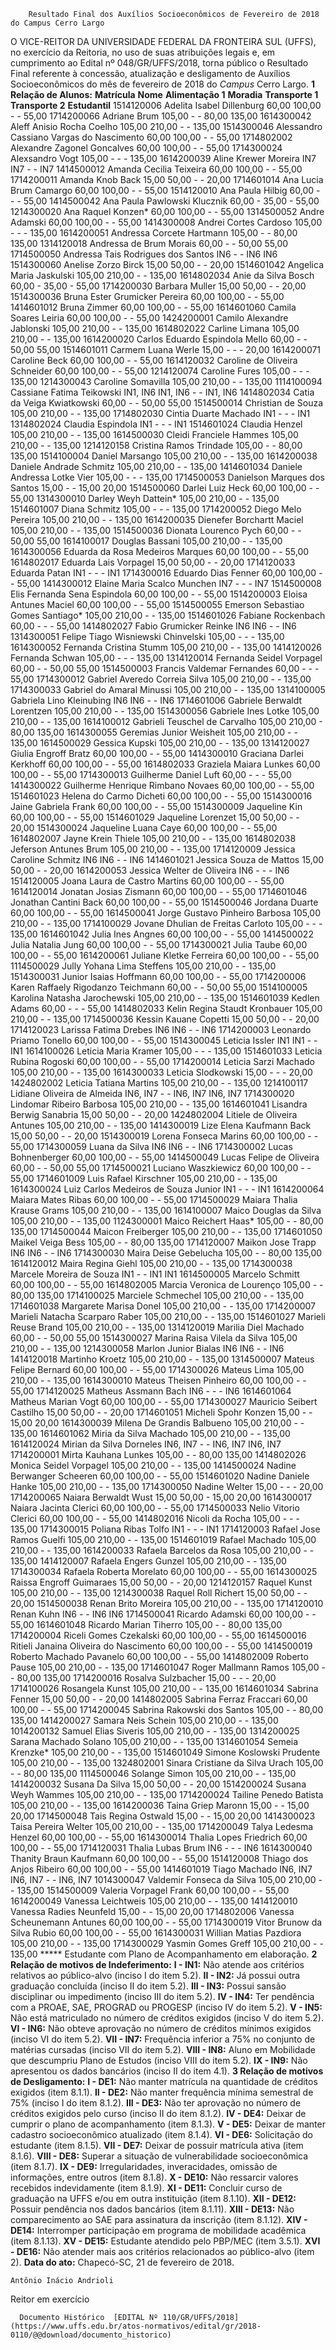         Resultado Final dos Auxílios Socioeconômicos de Fevereiro de 2018 do Campus Cerro Largo  

 O VICE-REITOR DA UNIVERSIDADE FEDERAL DA FRONTEIRA SUL (UFFS), no exercício da Reitoria, no uso de suas atribuições legais e, em cumprimento ao Edital nº 048/GR/UFFS/2018, torna público o Resultado Final referente à concessão, atualização e desligamento de Auxílios Socioeconômicos do mês de fevereiro de 2018 do *Campus* Cerro Largo.  **1 Relação de Alunos:**      **Matrícula**    **Nome**    **Alimentação 1**    **Moradia**    **Transporte 1**    **Transporte 2**    **Estudantil**      1514120006   Adelita Isabel Dillenburg   60,00   100,00   -   -   55,00     1714200066   Adriane Brum   105,00   -   -   80,00   135,00     1614300042   Aleff Anisio Rocha Coelho   105,00   210,00   -   -   135,00     1514300046   Alessandro Cassiano Vargas do Nascimento   60,00   100,00   -   -   55,00     1714802002   Alexandre Zagonel Goncalves   60,00   100,00   -   -   55,00     1714300024   Alexsandro Vogt   105,00   -   -   -   135,00     1614200039   Aline Krewer Moreira   IN7   IN7   -   -   IN7     1414500012   Amanda Cecilia Teixeira   60,00   100,00   -   -   55,00     1714200011   Amanda Knob Back   15,00   50,00   -   -   20,00     1714601014   Ana Lucia Brum Camargo   60,00   100,00   -   -   55,00     1514120010   Ana Paula Hilbig   60,00   -   -   -   55,00     1414500042   Ana Paula Pawlowski Klucznik   60,00   -   35,00   -   55,00     1214300020   Ana Raquel Konzen*   60,00   100,00   -   -   55,00     1314500052   Andre Adamski   60,00   100,00   -   -   55,00     1414300008   Andrei Cortes Cardoso   105,00   -   -   -   135,00     1614200051   Andressa Corcete Hartmann   105,00   -   -   80,00   135,00     1314120018   Andressa de Brum Morais   60,00   -   -   50,00   55,00     1714500050   Andressa Tais Rodrigues dos Santos   IN6   -   -   IN6   IN6     1514300060   Anelise Zorzo Birck   15,00   50,00   -   -   20,00     1514601042   Angelica Maria Jaskulski   105,00   210,00   -   -   135,00     1614802034   Anie da Silva Bosch   60,00   -   35,00   -   55,00     1714200030   Barbara Muller   15,00   50,00   -   -   20,00     1514300036   Bruna Ester Grumicker Pereira   60,00   100,00   -   -   55,00     1414601012   Bruna Zimmer   60,00   100,00   -   -   55,00     1614601060   Camila Soares Leiria   60,00   100,00   -   -   55,00     1424200001   Camilo Alexandre Jablonski   105,00   210,00   -   -   135,00     1614802022   Carline Limana   105,00   210,00   -   -   135,00     1614200020   Carlos Eduardo Espindola Mello   60,00   -   -   50,00   55,00     1514601011   Carmem Luana Werle   15,00   -   -   -   20,00     1614200071   Caroline Beck   60,00   100,00   -   -   55,00     1614120032   Caroline de Oliveira Schneider   60,00   100,00   -   -   55,00     1214120074   Caroline Fures   105,00   -   -   -   135,00     1214300043   Caroline Somavilla   105,00   210,00   -   -   135,00     1114100094   Cassiane Fatima Teikowski   IN1, IN6   IN1, IN6   -   -   IN1, IN6     1414802034   Catia da Veiga Kwiatkowski   60,00   -   -   50,00   55,00     1514500014   Christian de Souza   105,00   210,00   -   -   135,00     1714802030   Cintia Duarte Machado   IN1   -   -   -   IN1     1314802024   Claudia Espindola   IN1   -   -   -   IN1     1514601024   Claudia Henzel   105,00   210,00   -   -   135,00     1614500030   Cleidi Franciele Hammes   105,00   210,00   -   -   135,00     1214120158   Cristina Ramos Trindade   105,00   -   -   80,00   135,00     1514100004   Daniel Marsango   105,00   210,00   -   -   135,00     1614200038   Daniele Andrade Schmitz   105,00   210,00   -   -   135,00     1414601034   Daniele Andressa Lotke Vier   105,00   -   -   -   135,00     1714500053   Danielson Marques dos Santos   15,00   -   -   15,00   20,00     1514500060   Darlei Luiz Heck   60,00   100,00   -   -   55,00     1314300010   Darley Weyh Dattein*   105,00   210,00   -   -   135,00     1514601007   Diana Schmitz   105,00   -   -   -   135,00     1714200052   Diego Melo Pereira   105,00   210,00   -   -   135,00     1614200035   Dienefer Borchartt Maciel   105,00   210,00   -   -   135,00     1514500036   Dionata Lourenco Pych   60,00   -   -   50,00   55,00     1614100017   Douglas Bassani   105,00   210,00   -   -   135,00     1614300056   Eduarda da Rosa Medeiros Marques   60,00   100,00   -   -   55,00     1614802017   Eduarda Lais Vorpagel   15,00   50,00   -   -   20,00     1714120033   Eduarda Patan   IN1   -   -   -   IN1     1714300016   Eduardo Dias Fenner   60,00   100,00   -   -   55,00     1414300012   Elaine Maria Scalco Munchen   IN7   -   -   -   IN7     1514500008   Elis Fernanda Sena Espindola   60,00   100,00   -   -   55,00     1514200003   Eloisa Antunes Maciel   60,00   100,00   -   -   55,00     1514500055   Emerson Sebastiao Gomes Santiago*   105,00   210,00   -   -   135,00     1514601026   Fabiane Rockenbach   60,00   -   -   -   55,00     1414802027   Fabio Grumicker Reinke   IN6   IN6   -   -   IN6     1314300051   Felipe Tiago Wisniewski Chinvelski   105,00   -   -   -   135,00     1614300052   Fernanda Cristina Stumm   105,00   210,00   -   -   135,00     1414120026   Fernanda Schwan   105,00   -   -   -   135,00     1314120014   Fernanda Seidel Vorpagel   60,00   -   -   50,00   55,00     1514500003   Francis Valdemar Fernandes   60,00   -   -   -   55,00     1714300012   Gabriel Averedo Correia Silva   105,00   210,00   -   -   135,00     1714300033   Gabriel do Amaral Minussi   105,00   210,00   -   -   135,00     1314100005   Gabriela Lino Kleinubing   IN6   IN6   -   -   IN6     1714601006   Gabriele Berwaldt Lorentzen   105,00   210,00   -   -   135,00     1514300056   Gabriele Ines Lotke   105,00   210,00   -   -   135,00     1614100012   Gabrieli Teuschel de Carvalho   105,00   210,00   -   80,00   135,00     1614300055   Geremias Junior Weisheit   105,00   210,00   -   -   135,00     1614500029   Gessica Kupski   105,00   210,00   -   -   135,00     1314120027   Giulia Engroff Bratz   60,00   100,00   -   -   55,00     1414300010   Graciana Darlei Kerkhoff   60,00   100,00   -   -   55,00     1614802033   Graziela Maiara Lunkes   60,00   100,00   -   -   55,00     1714300013   Guilherme Daniel Luft   60,00   -   -   -   55,00     1414300022   Guilherme Henrique Rimbano Novaes   60,00   100,00   -   -   55,00     1514601023   Helena do Carmo Dicheti   60,00   100,00   -   -   55,00     1514300016   Jaine Gabriela Frank   60,00   100,00   -   -   55,00     1514300009   Jaqueline Kin   60,00   100,00   -   -   55,00     1514601029   Jaqueline Lorenzet   15,00   50,00   -   -   20,00     1514300024   Jaqueline Luana Caye   60,00   100,00   -   -   55,00     1614802007   Jayne Krein Thiele   105,00   210,00   -   -   135,00     1614802038   Jeferson Antunes Brum   105,00   210,00   -   -   135,00     1714120009   Jessica Caroline Schmitz   IN6   IN6   -   -   IN6     1414601021   Jessica Souza de Mattos   15,00   50,00   -   -   20,00     1614200053   Jessica Welter de Oliveira   IN6   -   -   -   IN6     1514120005   Joana Laura de Castro Martins   60,00   100,00   -   -   55,00     1614120014   Jonatan Josias Zismann   60,00   100,00   -   -   55,00     1714601046   Jonathan Cantini Back   60,00   100,00   -   -   55,00     1514500046   Jordana Duarte   60,00   100,00   -   -   55,00     1614500041   Jorge Gustavo Pinheiro Barbosa   105,00   210,00   -   -   135,00     1714100029   Jovane Dhulian de Freitas Carloto   105,00   -   -   -   135,00     1614601042   Julia Ines Angnes   60,00   100,00   -   -   55,00     1414500022   Julia Natalia Jung   60,00   100,00   -   -   55,00     1714300021   Julia Taube   60,00   100,00   -   -   55,00     1614200061   Juliane Kletke Ferreira   60,00   100,00   -   -   55,00     1114500029   Jully Yohana Lima Steffens   105,00   210,00   -   -   135,00     1514300031   Junior Isaias Hoffmann   60,00   100,00   -   -   55,00     1714200006   Karen Raffaely Rigodanzo Teichmann   60,00   -   -   50,00   55,00     1514100005   Karolina Natasha Jarochewski   105,00   210,00   -   -   135,00     1514601039   Kedlen Adams   60,00   -   -   -   55,00     1414802033   Kelin Regina Staudt Kronbauer   105,00   210,00   -   -   135,00     1714500036   Kessin Kauane Copetti   15,00   50,00   -   -   20,00     1714120023   Larissa Fatima Drebes   IN6   IN6   -   -   IN6     1714200003   Leonardo Priamo Tonello   60,00   100,00   -   -   55,00     1514300045   Leticia Issler   IN1   IN1   -   -   IN1     1614100026   Leticia Maria Kramer   105,00   -   -   -   135,00     1514601033   Leticia Rubina Rogoski   60,00   100,00   -   -   55,00     1714200014   Leticia Sarzi Machado   105,00   210,00   -   -   135,00     1614300033   Leticia Slodkowski   15,00   -   -   -   20,00     1424802002   Leticia Tatiana Martins   105,00   210,00   -   -   135,00     1214100117   Lidiane Oliveira de Almeida   IN6, IN7   -   -   IN6, IN7   IN6, IN7     1714300020   Lindomar Ribeiro Barbosa   105,00   210,00   -   -   135,00     1614601041   Lisandra Berwig Sanabria   15,00   50,00   -   -   20,00     1424802004   Litiele de Oliveira Antunes   105,00   210,00   -   -   135,00     1414300019   Lize Elena Kaufmann Back   15,00   50,00   -   -   20,00     1514300019   Lorena Fonseca Marins   60,00   100,00   -   -   55,00     1714300059   Luana da Silva   IN6   IN6   -   -   IN6     1714300002   Lucas Bohnenberger   60,00   100,00   -   -   55,00     1414500049   Lucas Felipe de Oliveira   60,00   -   -   50,00   55,00     1714500021   Luciano Waszkiewicz   60,00   100,00   -   -   55,00     1714601009   Luis Rafael Kirschner   105,00   210,00   -   -   135,00     1614300024   Luiz Carlos Medeiros de Souza Junior   IN1   -   -   -   IN1     1614200064   Maiara Mates Ribas   60,00   100,00   -   -   55,00     1714500029   Maiara Thalia Krause Grams   105,00   210,00   -   -   135,00     1614100007   Maico Douglas da Silva   105,00   210,00   -   -   135,00     1124300001   Maico Reichert Haas*   105,00   -   -   80,00   135,00     1714500044   Maicon Freiberger   105,00   210,00   -   -   135,00     1714601050   Maikel Veiga Bess   105,00   -   -   80,00   135,00     1714120007   Maikon Jose Trapp   IN6   IN6   -   -   IN6     1714300030   Maira Deise Gebelucha   105,00   -   -   80,00   135,00     1614120012   Maira Regina Giehl   105,00   210,00   -   -   135,00     1714300038   Marcele Moreira de Souza   IN1   -   -   IN1   IN1     1614500005   Marcelo Schmitt   60,00   100,00   -   -   55,00     1614802005   Marcia Veronica de Lourenço   105,00   -   -   80,00   135,00     1714100025   Marciele Schmechel   105,00   210,00   -   -   135,00     1714601038   Margarete Marisa Donel   105,00   210,00   -   -   135,00     1714200007   Marieli Natacha Scarparo Raber   105,00   210,00   -   -   135,00     1514601027   Marieli Reuse Brand   105,00   210,00   -   -   135,00     1314120019   Marilia Diel Machado   60,00   -   -   50,00   55,00     1514300027   Marina Raisa Vilela da Silva   105,00   210,00   -   -   135,00     1214300058   Marlon Junior Bialas   IN6   IN6   -   -   IN6     1414120018   Martinho Kroetz   105,00   210,00   -   -   135,00     1314500007   Mateus Felipe Bernard   60,00   100,00   -   -   55,00     1714300026   Mateus Lima   105,00   210,00   -   -   135,00     1614300010   Mateus Theisen Pinheiro   60,00   100,00   -   -   55,00     1714120025   Matheus Assmann Bach   IN6   -   -   -   IN6     1614601064   Matheus Marian Vogt   60,00   100,00   -   -   55,00     1714300027   Mauricio Seibert Castilho   15,00   50,00   -   -   20,00     1714601051   Micheli Spohr Konzen   15,00   -   -   15,00   20,00     1614300039   Milena De Grandis Balbueno   105,00   210,00   -   -   135,00     1614601062   Miria da Silva Machado   105,00   210,00   -   -   135,00     1614120024   Mirian da Silva Dorneles   IN6, IN7   -   -   IN6, IN7   IN6, IN7     1714200001   Mirta Kauhana Lunkes   105,00   -   -   80,00   135,00     1414802026   Monica Seidel Vorpagel   105,00   210,00   -   -   135,00     1414500024   Nadine Berwanger Scheeren   60,00   100,00   -   -   55,00     1514601020   Nadine Daniele Hanke   105,00   210,00   -   -   135,00     1714300050   Nadine Welter   15,00   -   -   -   20,00     1714200065   Naiara Berwaldt Wust   15,00   50,00   -   15,00   20,00     1614300017   Naiara Jacinta Clerici   60,00   100,00   -   -   55,00     1714500033   Nelio Vitorio Clerici   60,00   100,00   -   -   55,00     1414802016   Nicoli da Rocha   105,00   -   -   -   135,00     1714300015   Poliana Ribas Tolfo   IN1   -   -   -   IN1     1714120003   Rafael Jose Ramos Guelfi   105,00   210,00   -   -   135,00     1514601019   Rafael Machado   105,00   210,00   -   -   135,00     1614200033   Rafaela Barcelos da Rosa   105,00   210,00   -   -   135,00     1414120007   Rafaela Engers Gunzel   105,00   210,00   -   -   135,00     1714300034   Rafaela Roberta Morelato   60,00   100,00   -   -   55,00     1614300025   Raissa Engroff Guimaraes   15,00   50,00   -   -   20,00     1214120157   Raquel Kunst   105,00   210,00   -   -   135,00     1214300038   Raquel Roll Richert   15,00   50,00   -   -   20,00     1514500038   Renan Brito Moreira   105,00   210,00   -   -   135,00     1714120010   Renan Kuhn   IN6   -   -   IN6   IN6     1714500041   Ricardo Adamski   60,00   100,00   -   -   55,00     1614601048   Ricardo Marian Tiherro   105,00   -   -   80,00   135,00     1714200004   Riceli Gomes Czekalski   60,00   100,00   -   -   55,00     1614500016   Ritieli Janaina Oliveira do Nascimento   60,00   100,00   -   -   55,00     1414500019   Roberto Machado Pavanelo   60,00   100,00   -   -   55,00     1414802009   Roberto Pause   105,00   210,00   -   -   135,00     1714601047   Roger Mallmann Ramos   105,00   -   -   80,00   135,00     1714200016   Rosalva Sulzbacher   15,00   -   -   -   20,00     1714100026   Rosangela Kunst   105,00   210,00   -   -   135,00     1614601034   Sabrina Fenner   15,00   50,00   -   -   20,00     1414802005   Sabrina Ferraz Fraccari   60,00   100,00   -   -   55,00     1714200045   Sabrina Rakowski dos Santos   105,00   -   -   80,00   135,00     1414200027   Samara Neis Schein   105,00   210,00   -   -   135,00     1014200132   Samuel Elias Siveris   105,00   210,00   -   -   135,00     1314200025   Sarana Machado Solano   105,00   210,00   -   -   135,00     1314601054   Semeia Krenzke*   105,00   210,00   -   -   135,00     1514601049   Simone Koslowski Prudente   105,00   210,00   -   -   135,00     1324802001   Sinara Cristiane da Silva Urach   105,00   -   -   80,00   135,00     1114500046   Solange Simon   105,00   210,00   -   -   135,00     1414200032   Susana Da Silva   15,00   50,00   -   -   20,00     1514200024   Susana Weyh Wammes   105,00   210,00   -   -   135,00     1714200024   Tailine Penedo Batista   105,00   210,00   -   -   135,00     1614200036   Taina Griep Maronn   15,00   -   -   15,00   20,00     1714500048   Tais Regina Ostwald   15,00   -   -   15,00   20,00     1414300023   Taisa Pereira Welter   105,00   210,00   -   -   135,00     1714200049   Talya Ledesma Henzel   60,00   100,00   -   -   55,00     1614300014   Thalia Lopes Friedrich   60,00   100,00   -   -   55,00     1714120031   Thalia Lubas Brum   IN6   -   -   -   IN6     1614300040   Thanity Braun Kaufmann   60,00   100,00   -   -   55,00     1514120008   Thiago dos Anjos Ribeiro   60,00   100,00   -   -   55,00     1414601019   Tiago Machado   IN6, IN7   IN6, IN7   -   -   IN6, IN7     1014300047   Valdemir Fonseca da Silva   105,00   210,00   -   -   135,00     1514500009   Valeria Vorpagel Frank   60,00   100,00   -   -   55,00     1614200049   Vanessa Leichtweis   105,00   210,00   -   -   135,00     1414120010   Vanessa Radies Neunfeld   15,00   -   -   15,00   20,00     1714802006   Vanessa Scheunemann Antunes   60,00   100,00   -   -   55,00     1714300019   Vitor Brunow da Silva Rubio   60,00   100,00   -   -   55,00     1614300031   Willian Matias Pazdiora   105,00   210,00   -   -   135,00     1714300029   Yasmin Gomes Greff   105,00   210,00   -   -   135,00     ***** Estudante com Plano de Acompanhamento em elaboração.  **2 Relação de motivos de Indeferimento:**  **I - IN1:** Não atende aos critérios relativos ao público-alvo (inciso I do item 5.2). **II - IN2:** Já possui outra graduação concluída (inciso II do item 5.2). **III - IN3:** Possui sansão disciplinar ou impedimento (inciso III do item 5.2). **IV - IN4:** Ter pendência com a PROAE, SAE, PROGRAD ou PROGESP (inciso IV do item 5.2). **V - IN5:** Não está matriculado no número de créditos exigidos (inciso V do item 5.2). **VI - IN6:** Não obteve aprovação no número de créditos mínimos exigidos (inciso VI do item 5.2). **VII - IN7:** Frequência inferior a 75% no conjunto de matérias cursadas (inciso VII do item 5.2). **VIII - IN8:** Aluno em Mobilidade que descumpriu Plano de Estudos (inciso VIII do item 5.2). **IX - IN9:** Não apresentou os dados bancários (inciso II do item 4.1).  **3 Relação de motivos de Desligamento:**  **I - DE1:** Não manter matrícula na quantidade de créditos exigidos (item 8.1.1). **II - DE2:** Não manter frequência mínima semestral de 75% (inciso I do item 8.1.2). **III - DE3:** Não ter aprovação no número de créditos exigidos pelo curso (inciso II do item 8.1.2). **IV - DE4:** Deixar de cumprir o plano de acompanhamento (item 8.1.3). **V - DE5:** Deixar de manter cadastro socioeconômico atualizado (item 8.1.4). **VI - DE6:** Solicitação do estudante (item 8.1.5). **VII - DE7:** Deixar de possuir matrícula ativa (item 8.1.6). **VIII - DE8:** Superar a situação de vulnerabilidade socioeconômica (item 8.1.7). **IX - DE9:** Irregularidades, inveracidades, omissão de informações, entre outros (item 8.1.8). **X - DE10:** Não ressarcir valores recebidos indevidamente (item 8.1.9). **XI - DE11:** Concluir curso de graduação na UFFS e/ou em outra instituição (item 8.1.10). **XII - DE12:** Possuir pendência nos dados bancários (item 8.1.11). **XIII - DE13:** Não comparecimento ao SAE para assinatura da inscrição (item 8.1.12). **XIV - DE14:** Interromper participação em programa de mobilidade acadêmica (item 8.1.13). **XV - DE15:** Estudante atendido pelo PBP/MEC (item 3.5.1). **XVI - DE16:** Não atender mais aos critérios relacionados ao público-alvo (item 2).      **Data do ato:** Chapecó-SC, 21 de fevereiro de 2018.   
 

    Antônio Inácio Andrioli   
 Reitor em exercício 

      Documento Histórico  [EDITAL Nº 110/GR/UFFS/2018](https://www.uffs.edu.br/atos-normativos/edital/gr/2018-0110/@@download/documento_historico)     
      